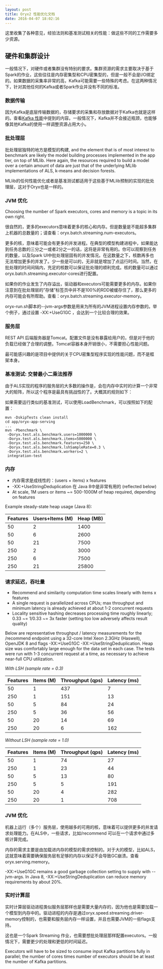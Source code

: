 ```yaml
---
layout: post
title: Oryx2 性能优化文档
date: 2016-04-07 18:02:16
---
```


这里收集了各种意见，经验法则和基准测试相关的性能：做这些不同的工作需要多少资源。

<!--more-->

## 硬件和集群设计

一般情况下，对硬件或者集群没有特别的要求。集群资源的需求主要取决于基于Spark的作业，这些往往是内存密集型和CPU密集型的，但是一般不会是I/O绑定的。如果数据的采集率非常的高，Kafka可能需要一些特殊的考虑。在这两种情况下，针对其他任何的Kafka或者Spark作业并没有不同的标准。

### 数据传输

因为Kafka是底层传输数据的，存储要求的采集和存放数据对于Kafka也就是这样的。查看[Kafka 性能](http://kafka.apache.org/performance.html)中提到的内容。一般情况下，Kafka并不会接近瓶颈，也能够像其他Kafka的使用一样调整资源占用大小。

### 批处理层

批处理层独特的地方是模型的构建, and the element that is of most interest to benchmark are likely the model building processes implemented in the app tier, on top of MLlib. Here again, the resources required to build a model over a certain amount of data are just that of the underlying MLlib implementations of ALS, k-means and decision forests.

MLlib的任何性能优化或者是基准测试都适用于这些基于MLlib预制的实现的批处理层，这对于Oryx也是一样的。

### JVM 优化

Choosing the number of Spark executors, cores and memory is a topic in its own right.

很自然的，更多的executors意味着更多的核心和内存。但是数量是不能超多集群上机器的总数量的；请查看：oryx.batch.streaming.num-executors。

更多的核，意味着可能会有更多的并发进程。在典型的模型构建进程中，如果能达到任务总数的三分之一或者2分之一的话，这将是非常有用的。你可以观察到任务的数量，以及Spark UI中批处理层固有的并发情况。在这数量之下，核数再多也无法增加更多的并发了。少一些是可以的，无非就是增加了点运行时间。当然，在批处理的时间间隔内，充足的核数可以保证批处理的顺利完成。核的数量可以通过oryx.batch.streaming.executor-cores进行配置。

如果你的作业发生了内存溢出，驱动器和executors可能需要更多的内存。如果你注意到在批处理层的”存储”标签页中并不是100%的RDD被缓存住了，那么更多的内存可能会有所帮助。查看：oryx.batch.streaming.executor-memory。

oryx-run.sh脚本的--jvm-args参数是用来为所有的JVM进程设置内存参数的。举个例子，通过设置 -XX:+UseG1GC ，会达到一个比较合理的效果。
### 服务层

REST API 后端服务器是Tomcat。配置文件是没有暴露给用户的，但是对于他的负载已经做了合理的调整。Tomcat容器本身开销很小，不需要担心性能问题。

最可能感兴趣的是项目中提供的关于CPU密集型程序实现的性能问题，而不是框架本身。

### 基准测试: 交替最小二乘法推荐

由于ALS实现的程序的服务层的大多数的操作是，会在内存中实时的计算一个非常大的矩阵，所以这个程序是最具有挑战性的了。大概其的规则如下：

如果需要运行类似的基准测试，可以使用LoadBenchmark，可以按照如下的配置：

```
mvn -DskipTests clean install
cd app/oryx-app-serving
...
mvn -Pbenchmark \
 -Doryx.test.als.benchmark.users=1000000 \
 -Doryx.test.als.benchmark.items=5000000 \
 -Doryx.test.als.benchmark.features=250 \
 -Doryx.test.als.benchmark.lshSampleRate=0.3 \
 -Doryx.test.als.benchmark.workers=2 \
 integration-test

```

### 内存

  * 内存需求是成线性的：(users + items) x features
  * -XX:+UseStringDeduplication 在 Java 8中是非常有用的 (reflected below)
  * At scale, 1M users or items ~= 500-1000M of heap required, depending on features

  Example steady-state heap usage (Java 8):


|Features|Users+Items (M)|Heap (MB)|
|--|--|--|
|50|2|1400|
|50|6|2600|
|50|21|7500|
|250|2|3000|
|250|6|7500|
|250|21|25800|

### 请求延迟，吞吐量

  * Recommend and similarity computation time scales linearly with items x features
  * A single request is parallelized across CPUs; max throughput and minimum latency is already achieved at about 1-2 concurrent requests
  * Locality sensitive hashing decreases processing time roughly linearly; 0.33 ~= 1/0.33 ~= 3x faster (setting too low adversely affects result quality)

  Below are representative throughput / latency measurements for the /recommend endpoint using
  a 32-core Intel Xeon 2.3GHz (Haswell), OpenJDK 8 and flags -XX:+UseG1GC -XX:+UseStringDeduplication. Heap size was comfortably large enough for the data set in each case. The tests were run with 1-3 concurrent request at a time, as necessary to achieve near-full CPU utilization.

_With LSH (sample rate = 0.3)_

|Features|Items (M)|Throughput (qps)|Latency (ms)|
|--|--|--|--|
|50|1|437|7|
|250|1|151|13|
|50|5|84|24|
|250|5|36|56|
|50|20|14|69|
|250|20|6|162|

_Without LSH (sample rate = 1.0)_

|Features|Items (M)|Throughput (qps)|Latency (ms)|
|--|--|--|--|
|50|1|74|27|
|250|1|23|44|
|50|5|13|80|
|250|5|5|191|
|50|20|4|282|
|250|20|1|708|

### JVM 优化

机器上运行（多个）服务层，使用越多的可用的核，意味着可以提供更多的并发请求处理能力。在ALS中，一些请求，比如/recommend 可以在一个请求中通过多核计算完成。

内存的需求主要是由加载进内存的模型的需求控制的。对于大的模型，比如ALS，这就意味着需要确保服务层有足够的内存以保证不会导致GC崩溃。查看oryx.serving.memory。

-XX:+UseG1GC remains a good garbage collection setting to supply with --jvm-args. In Java 8, -XX:+UseStringDeduplication can reduce memory requirements by about 20%.

### 实时计算层

实时计算层驱动进程类似服务层那样也是需要大量内存的，因为他也是需要加载一个模型到内存中的。驱动进程的内存是通过oryx.speed.streaming.driver-memory控制的，也需要和服务层内存一样设置，并且也需要JVM的一些flags支持。

这也是一个Spark Streaming 作业，也需要想批处理层那样配置executors。一般情况下，需要更少的处理和更低的时间延迟。

Executors will have to be sized to consume input Kafka partitions fully in parallel; the number of cores times number of executors should be at least the number of Kafka partitions.
